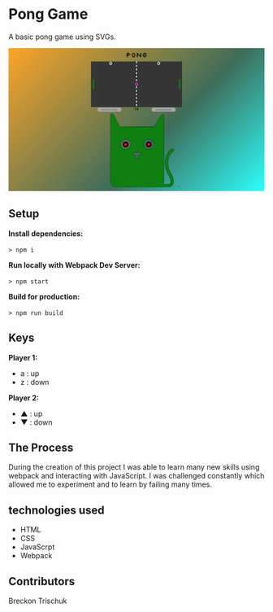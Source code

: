 # Pong Game

A basic pong game using SVGs.

![Screen Shot Ping Game](public/images/screen-shot-pong.png "pong game")

## Setup

**Install dependencies:**

`> npm i`

**Run locally with Webpack Dev Server:**

`> npm start`

**Build for production:**

`> npm run build`

## Keys

**Player 1:**
* a : up
* z : down

**Player 2:**
* ▲ : up
* ▼ : down

## The Process
During the creation of this project I was able to learn many new skills using webpack and interacting with JavaScript. I was challenged constantly which allowed me to experiment and to learn by failing many times. 

## technologies used 
- HTML 
- CSS
- JavaScrpt  
- Webpack

##  Contributors
Breckon Trischuk 

